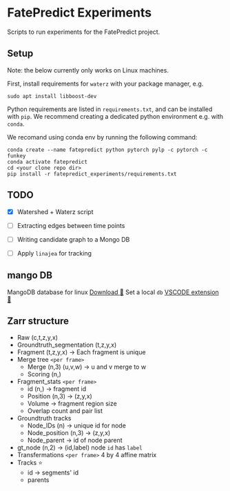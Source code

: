 # FatePredict Experiments

Scripts to run experiments for the FatePredict project.

## Setup

Note: the below currently only works on Linux machines.

First, install requirements for `waterz` with your package manager, e.g.
```
sudo apt install libboost-dev
```

Python requirements are listed in `requirements.txt`, and can be installed with `pip`.
We recommend creating a dedicated python environment e.g. with `conda`.

We recomand using conda env by running the following command:
```
conda create --name fatepredict python pytorch pylp -c pytorch -c funkey
conda activate fatepredict
cd <your clone repo dir>
pip install -r fatepredict_experiments/requirements.txt 
```

## TODO
- [x] Watershed + Waterz script
- [ ] Extracting edges between time points
- [ ] Writing candidate graph to a Mongo DB
- [ ] Apply `linajea` for tracking


## mango DB 
MangoDB database for linux [Download :link:](https://www.mongodb.com/docs/manual/administration/install-community/)
Set a local `db` [VSCODE extension :link:](https://code.visualstudio.com/docs/azure/mongodb)

## Zarr structure

* Raw (c,t,z,y,x)
* Groundtruth_segmentation (t,z,y,x)
* Fragment (t,z,y,x) -> Each fragment is unique
* Merge tree `<per frame>`
    * Merge (n,3) (u,v,w) -> u and v merge to w
    * Scoring (n,) 
* Fragment_stats `<per frame>`
    * id (n,) -> fragment id
    * Position (n,3) -> (z,y,x)
    * Volume -> fragment region size
    * Overlap count and pair list
* Groundtruth tracks
    * Node_IDs (n) -> unique id for node
    * Node_position (n,3) -> (z,y,x)
    * Node_parent -> id of node parent
* gt_node (n,2) -> (id,label) node `id` has `label`
* Transfermations `<per frame>` 4 by 4 affine matrix
* Tracks :star:
    * id -> segments' id
    * parents